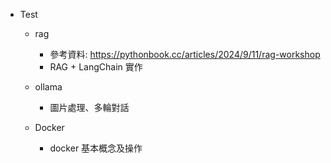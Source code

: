 - Test
    - rag
        - 參考資料: https://pythonbook.cc/articles/2024/9/11/rag-workshop
        - RAG + LangChain 實作
        
    - ollama
        - 圖片處理、多輪對話

    - Docker
        - docker 基本概念及操作
